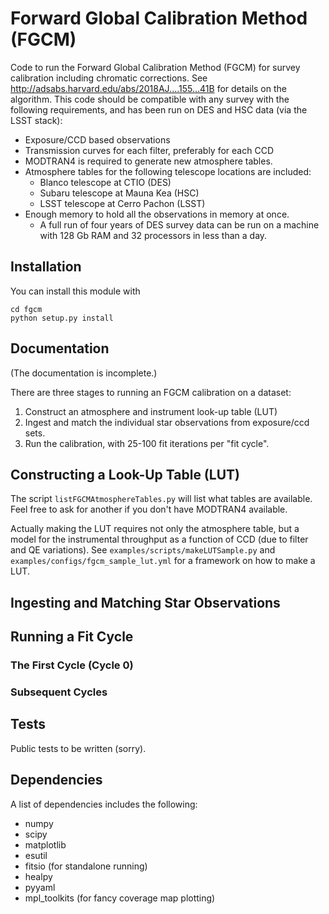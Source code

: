 Forward Global Calibration Method (FGCM)
========================================

Code to run the Forward Global Calibration Method (FGCM) for survey calibration
including chromatic corrections.  See
http://adsabs.harvard.edu/abs/2018AJ....155...41B for details on the
algorithm. This code should be compatible with any survey with the following
requirements, and has been run on DES and HSC data (via the LSST stack):

* Exposure/CCD based observations
* Transmission curves for each filter, preferably for each CCD
* MODTRAN4 is required to generate new atmosphere tables.
* Atmosphere tables for the following telescope locations are included:
    - Blanco telescope at CTIO (DES)
    - Subaru telescope at Mauna Kea (HSC)
    - LSST telescope at Cerro Pachon (LSST)
* Enough memory to hold all the observations in memory at once.
    - A full run of four years of DES survey data can be run on a machine
      with 128 Gb RAM and 32 processors in less than a day.

Installation
------------

You can install this module with
```
cd fgcm
python setup.py install
```

Documentation
-------------

(The documentation is incomplete.)

There are three stages to running an FGCM calibration on a dataset:

1. Construct an atmosphere and instrument look-up table (LUT)
2. Ingest and match the individual star observations from exposure/ccd sets.
3. Run the calibration, with 25-100 fit iterations per "fit cycle".

## Constructing a Look-Up Table (LUT)

The script `listFGCMAtmosphereTables.py` will list what tables are available.
Feel free to ask for another if you don't have MODTRAN4 available.

Actually making the LUT requires not only the atmosphere table, but a model for
the instrumental throughput as a function of CCD (due to filter and QE
variations).  See `examples/scripts/makeLUTSample.py` and
`examples/configs/fgcm_sample_lut.yml` for a framework on how to
make a LUT.

## Ingesting and Matching Star Observations

## Running a Fit Cycle

### The First Cycle (Cycle 0)

### Subsequent Cycles

Tests
-----

Public tests to be written (sorry).

Dependencies
------------

A list of dependencies includes the following:

* numpy
* scipy
* matplotlib
* esutil
* fitsio (for standalone running)
* healpy
* pyyaml
* mpl_toolkits (for fancy coverage map plotting)
